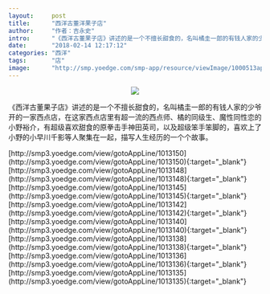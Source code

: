 ```yaml
---
layout:     post
title:      "西洋古董洋果子店"
author:     "作者：吉永史"
intro:      "《西洋古董果子店》讲述的是一个不擅长甜食的，名叫橘圭一郎的有钱人家的少爷开的一家西点店，在这家西点店里有超一流的西点师、橘的同级生、魔性同性恋的小野裕介，有超级喜欢甜食的原拳击手神田英司，以及超级笨手笨脚的，喜欢上了小野的小早川千影等人聚集在一起，描写人生经历的一个个故事。"
date:       "2018-02-14 12:17:12"
categories: "西洋"
tags:       "店"
image:      "http://smp.yoedge.com/smp-app/resource/viewImage/1000513appline.png"
---
```

<div style="text-align: center">
<p><img src="http://smp.yoedge.com/smp-app/resource/viewImage/1000513appline.png"/></p>
</div>
<p class="post-meta">
<span>《西洋古董果子店》讲述的是一个不擅长甜食的，名叫橘圭一郎的有钱人家的少爷开的一家西点店，在这家西点店里有超一流的西点师、橘的同级生、魔性同性恋的小野裕介，有超级喜欢甜食的原拳击手神田英司，以及超级笨手笨脚的，喜欢上了小野的小早川千影等人聚集在一起，描写人生经历的一个个故事。</span>
</p>
[http://smp3.yoedge.com/view/gotoAppLine/1013150](http://smp3.yoedge.com/view/gotoAppLine/1013150){:target="_blank"}
[http://smp3.yoedge.com/view/gotoAppLine/1013148](http://smp3.yoedge.com/view/gotoAppLine/1013148){:target="_blank"}
[http://smp3.yoedge.com/view/gotoAppLine/1013145](http://smp3.yoedge.com/view/gotoAppLine/1013145){:target="_blank"}
[http://smp3.yoedge.com/view/gotoAppLine/1013142](http://smp3.yoedge.com/view/gotoAppLine/1013142){:target="_blank"}
[http://smp3.yoedge.com/view/gotoAppLine/1013140](http://smp3.yoedge.com/view/gotoAppLine/1013140){:target="_blank"}
[http://smp3.yoedge.com/view/gotoAppLine/1013138](http://smp3.yoedge.com/view/gotoAppLine/1013138){:target="_blank"}
[http://smp3.yoedge.com/view/gotoAppLine/1013136](http://smp3.yoedge.com/view/gotoAppLine/1013136){:target="_blank"}
[http://smp3.yoedge.com/view/gotoAppLine/1013135](http://smp3.yoedge.com/view/gotoAppLine/1013135){:target="_blank"}


